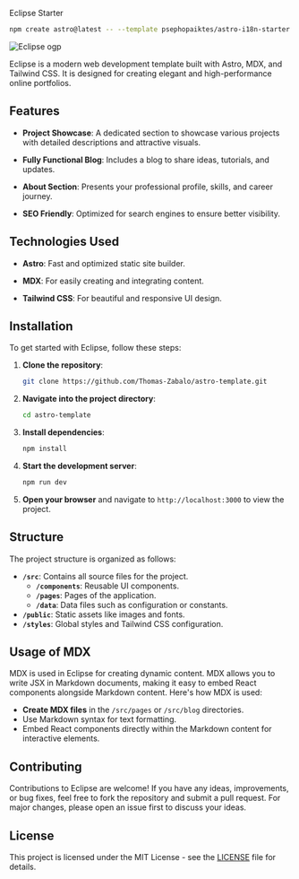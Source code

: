 Eclipse Starter

```bash
npm create astro@latest -- --template psephopaiktes/astro-i18n-starter
```

![Eclipse ogp](https://github.com/user-attachments/assets/7d594da9-68e7-43e4-8856-300fc5cb70df)

Eclipse is a modern web development template built with Astro, MDX, and Tailwind CSS. It is designed for creating elegant and high-performance online portfolios.

## Features

- **Project Showcase**: A dedicated section to showcase various projects with detailed descriptions and attractive visuals.
  
- **Fully Functional Blog**: Includes a blog to share ideas, tutorials, and updates.
  
- **About Section**: Presents your professional profile, skills, and career journey.
  
- **SEO Friendly**: Optimized for search engines to ensure better visibility.

## Technologies Used

- **Astro**: Fast and optimized static site builder.
  
- **MDX**: For easily creating and integrating content.
  
- **Tailwind CSS**: For beautiful and responsive UI design.

## Installation

To get started with Eclipse, follow these steps:

1. **Clone the repository**:
   ```bash
   git clone https://github.com/Thomas-Zabalo/astro-template.git
   ```

2. **Navigate into the project directory**:
   ```bash
   cd astro-template
   ```

3. **Install dependencies**:
   ```bash
   npm install
   ```

4. **Start the development server**:
   ```bash
   npm run dev
   ```

5. **Open your browser** and navigate to `http://localhost:3000` to view the project.

## Structure

The project structure is organized as follows:

- **`/src`**: Contains all source files for the project.
  - **`/components`**: Reusable UI components.
  - **`/pages`**: Pages of the application.
  - **`/data`**: Data files such as configuration or constants.
- **`/public`**: Static assets like images and fonts.
- **`/styles`**: Global styles and Tailwind CSS configuration.

## Usage of MDX

MDX is used in Eclipse for creating dynamic content. MDX allows you to write JSX in Markdown documents, making it easy to embed React components alongside Markdown content. Here's how MDX is used:

- **Create MDX files** in the `/src/pages` or `/src/blog` directories.
- Use Markdown syntax for text formatting.
- Embed React components directly within the Markdown content for interactive elements.

## Contributing

Contributions to Eclipse are welcome! If you have any ideas, improvements, or bug fixes, feel free to fork the repository and submit a pull request. For major changes, please open an issue first to discuss your ideas.

## License

This project is licensed under the MIT License - see the [LICENSE](/path/to/LICENSE) file for details.
